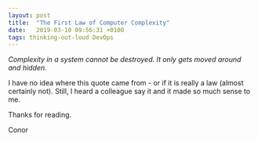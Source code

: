 ```yaml
---
layout: post
title:  "The First Law of Computer Complexity"
date:   2019-03-10 09:56:31 +0100
tags: thinking-out-loud DevOps
---
```


_Complexity in a system cannot be destroyed. It only gets moved around and hidden._

I have no idea where this quote came from - or if it is really a law (almost certainly not). Still, I heard a colleague say it and it made so much sense to me. 

Thanks for reading.

Conor
